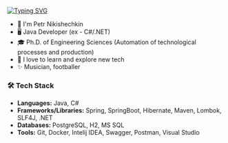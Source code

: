 [![Typing SVG](https://readme-typing-svg.herokuapp.com?font=Markdown&size=24&pause=1000&color=000000&width=435&height=35&lines=Hello%2C+world!+👋)](https://git.io/typing-svg)
- 🚀 I'm Petr Nikishechkin
- 🖥️ Java Developer (ex - C#/.NET)
- 🎓 Ph.D. of Engineering Sciences (Automation of technological processes and production)
- 👀 I love to learn and explore new tech
- ✨ Musician, footballer
### 🛠 Tech Stack
- **Languages:** Java, C#
- **Frameworks/Libraries:** Spring, SpringBoot, Hibernate, Maven, Lombok, SLF4J, .NET
- **Databases:** PostgreSQL, H2, MS SQL
- **Tools:** Git, Docker, Intelij IDEA, Swagger, Postman, Visual Studio



<!--
**pnikishechkin/pnikishechkin** is a ✨ _special_ ✨ repository because its `README.md` (this file) appears on your GitHub profile.

Here are some ideas to get you started:

- 🔭 I’m currently working on ...
- 🌱 I’m currently learning ...
- 👯 I’m looking to collaborate on ...
- 🤔 I’m looking for help with ...
- 💬 Ask me about ...
- 📫 How to reach me: ...
- 😄 Pronouns: ...
- ⚡ Fun fact: ...
-->

